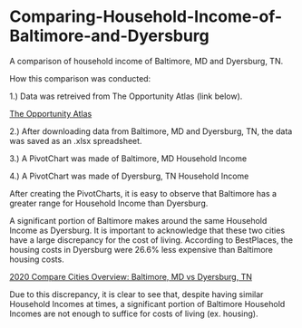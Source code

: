 # Comparing-Household-Income-of-Baltimore-and-Dyersburg
A comparison of household income of Baltimore, MD and Dyersburg, TN.

How this comparison was conducted:

1.) Data was retreived from The Opportunity Atlas (link below). 

[The Opportunity Atlas](https://www.opportunityatlas.org/)

2.) After downloading data from Baltimore, MD and Dyersburg, TN, the data was saved as an .xlsx spreadsheet.

3.) A PivotChart was made of Baltimore, MD Household Income

4.) A PivotChart was made of Dyersburg, TN Household Income

After creating the PivotCharts, it is easy to observe that Baltimore has a greater range for Household Income than Dyersburg.

A significant portion of Baltimore makes around the same Household Income as Dyersburg.
It is important to acknowledge that these two cities have a large discrepancy for the cost of living.
According to BestPlaces, the housing costs in Dyersburg were 26.6% less expensive than Baltimore housing costs.

[2020 Compare Cities Overview: Baltimore, MD vs Dyersburg, TN](https://www.bestplaces.net/compare-cities/baltimore_md/dyersburg_tn/overview)

Due to this discrepancy, it is clear to see that, despite having similar Household Incomes at times, a significant portion of
Baltimore Household Incomes are not enough to suffice for costs of living (ex. housing).

